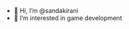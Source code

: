 - 👋 Hi, I’m @sandakirani
- 👀 I’m interested in game development


<!---
sandakirani/sandakirani is a ✨ special ✨ repository because its `README.md` (this file) appears on your GitHub profile.
You can click the Preview link to take a look at your changes.
--->

